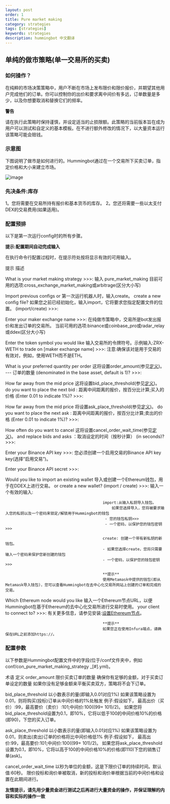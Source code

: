 ```yaml
---
layout: post
order: 1
title: Pure market making
category: strategies
tags: [strategies]
keywords: strategies
description: hummingbot 中文翻译
---
```



## 单纯的做市策略(单一交易所的买卖)

### 如何操作？

在纯粹的市场决策策略中，用户不断在市场上发布限价和限价报价，并期望其他用户完成他们的订单。你可以控制你的出价和要求离中间价有多远，订单数量是多少，以及你想要取消和替换它们的频率。

**警告**

请在执行此策略时保持谨慎，并设定适当的止损限额。此策略的当前版本旨在成为用户可以测试和自定义的基本模板。在不进行额外修改的情况下，以大量资本运行该策略可能会赔钱。

### 示意图

下图说明了做市是如何进行的。Hummingbot通过在一个交易所下买卖订单，指定价格和大小来建立市场。


![image](https://docs.hummingbot.io/assets/img/pure-mm.png)


### 先决条件:库存

1。您将需要在交易所持有报价和基本货币的库存。
2。您还将需要一些以太支付DEX的交易费用(如果适用)。

### 配置预排

以下是第一次运行config时的所有步骤。

**提示:配置期间自动完成输入**

在执行命令行配置过程时，在提示符处按<TAB>将显示有效的可用输入。


提示                                      描述

What is your market making strategy >>>:  输入 pure_market_making
                                          目前可用的选项:cross_exchange_market_making或arbitrage(区分大小写)

Import previous configs or                第一次运行机器人时，输入create。
create a new config file?                 如果您之前已经初始化，输入import，它将要求您指定配置文件的位置。
(import/create) >>>:  
                                          

Enter your maker exchange name >>>:       在纯做市策略中，交易所是bot发出报价和发出订单的交易所。
                                          当前可用的选项:binance或coinbase_pro或radar_relay或ddex(区分大小写)
                                          
Enter the token symbol you would like     输入交易所的令牌符号。示例输入:ZRX-WETH
to trade on [maker exchange name] >>>:    注意:确保该对是用于交易的有效对，例如，使用WETH而不是ETH。
                                          
                                          
What is your preferred quantity per order 这将设置order_amount(参见[定义](https://docs.hummingbot.io/strategies/pure-market-making/#configuration-parameters))。 --- 订单的数量
(denominated in the base asset, 
default is 1)? >>>:   
                                          
How far away from the mid price           这将设置bid_place_threshold(参见[定义](https://docs.hummingbot.io/strategies/pure-market-making/#configuration-parameters))。
do you want to place the next bid         : 距离中间距离的报价，按百分比计算;买入的价格
(Enter 0.01 to indicate 1%)? >>>:

 
How far away from the mid price           将设置ask_place_threshold(参见[定义](https://docs.hummingbot.io/strategies/pure-market-making/#configuration-parameters))。
do you want to place the next ask         : 距离中间距离的报价，按百分比计算;卖出的价格
(Enter 0.01 to indicate 1%)? >>>:


How often do you want to cancel           这将设置cancel_order_wait_time(参见[定义](https://docs.hummingbot.io/strategies/pure-market-making/#configuration-parameters))。
and replace bids and asks                 ：取消设定的时间（按秒计算）
(in seconds)? >>>:


Enter your Binance API key >>>:           您必须创建一个启用交易的Binance API key key(选择“启用交易”)。

Enter your Binance API secret >>>:



Would you like to import an existing wallet    导入或创建一个Ethereum钱包，用于在DDEX上进行交易。
or create a new wallet? (import / create) >>>: 输入一个有效的输入:
                                               
                                               import:从输入私钥导入钱包。
                                                   如果您选择导入，您将被要求输入您的私钥以及一个密码来锁定/解锁用于Hummingbot的钱包
                                                - 您的钱包私钥>>>
                                                - 一个密码，以保护您的钱包密钥>>>
                                                
                                               create: 创建一个带有新私钥的新钱包。 
                                               - 如果您选择create，您将只需要输入一个密码来保护您新创建的钱包
                                               - 一个密码，以保护您的钱包密钥>>>
                                               
                                               **提示**
                                               使用Metamask中提供的钱包(即从Metamask导入钱包)，您可以查看Hummingbot在去中心化交易所网站上创建的订单和完成的交易。
                                               
Which Ethereum node would you like             输入一个Ethereum节点URL，以便Hummingbot在基于Ethereum的去中心化交易所进行交易时使用。
your client to connect to? >>>:                有关更多信息，请参见安装:[设置Ethereum节点](https://docs.hummingbot.io/installation/node)。
                                               
                                               **提示**
                                               如果您正在使用Infura端点，请确保在URL之前添加https://。
                                               
 
 
### 配置参数

以下参数是Hummingbot配置文件中的字段(位于/conf文件夹中，例如conf/con_pure_market_making_strategy _[#].yml)。

   
术语                                          定义
order_amount                                 限价买卖订单的数量
                                             确保你有足够的金额，对于买卖订单设定的数量
                                             如果你没有足够金额来平衡买卖双方，策略将不会下订单。
                                             

bid_place_threshold                          以小数表示的量(即输入0.01对应1%)
                                             如果该策略设置为0.01，则将购买(投标)订单从中间价格的1%处触发
                                             例子:假设如下，
                                             最高出价（买价）:99，最高要价（卖价）:101;中间价:100((99+ 101)/2)。
                                             如果您将bid_place_threshold设置为0.1，即10%，它将以低于100的中间价格10%的价格(即90)，下您的买入订单。
                                             

ask_place_threshold                          以小数表示的量(即输入0.01对应1%)
                                             如果该策略设置为0.01，则卖出(卖出)订单的价格将比中间价格低1%
                                             例子:假设如下，
                                             最高出价:99，最高要价:101;中间价:100((99+ 101)/2)。
                                             如果您将ask_place_threshold设置为0.1，即10%，它将以高于100的中间价格10%的价格(即110)下您的销售订单(ask)。
                                             
cancel_order_wait_time                       以秒为单位的金额，这是下限价订单的持续时间。默认值:60秒。
                                             限价投标和询价单被取消，新的投标和询价单根据当前的中间价格和设置在此期间进行。
                                             
                                             
                                             
**友情提示，请先用少量资金进行测试之后再进行大量资金的操作，并保证理解的内容和实际的操作一致**


